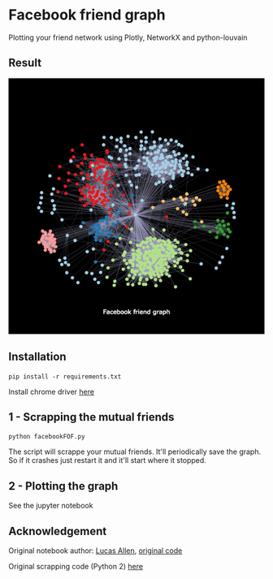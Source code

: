# Facebook friend graph
Plotting your friend network using Plotly, NetworkX and python-louvain

## Result
<img src="./result.png" alt="Koa middleware framework for nodejs"/>

## Installation

    pip install -r requirements.txt

Install chrome driver [here](https://chromedriver.storage.googleapis.com/index.html?path=2.38/)

## 1 - Scrapping the mutual friends

    python facebookFOF.py

The script will scrappe your mutual friends. It'll periodically save the graph.
So if it crashes just restart it and it'll start where it stopped.

## 2 - Plotting the graph
See the jupyter notebook

## Acknowledgement

Original notebook author: [Lucas Allen](https://twitter.com/lucasallenio), [original code](https://github.com/lgallen/twitter-graph)

Original scrapping code (Python 2) [here](https://github.com/giladravid/FacebookFOF)

